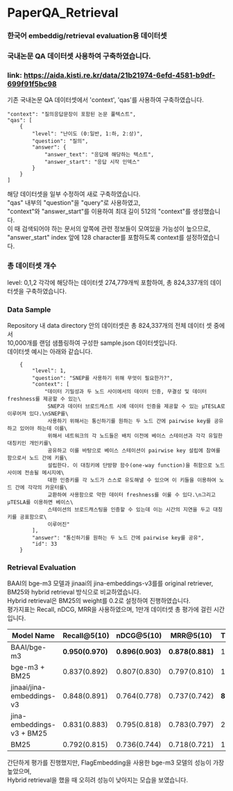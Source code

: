 # PaperQA_Retrieval
### 한국어 embeddig/retrieval evaluation용 데이터셋
### 국내논문 QA 데이터셋 사용하여 구축하였습니다.
### link: https://aida.kisti.re.kr/data/21b21974-6efd-4581-b9df-699f91f5bc98

기존 국내논문 QA 데이터셋에서 'context', 'qas'를 사용하여 구축하였습니다.  
```
"context": "질의응답문장이 포함된 논문 풀텍스트",
"qas": [
    {
        "level": "난이도 (0:일반, 1:하, 2:상)",
        "question": "질의",
        "answer": {
            "answer_text": "응답에 해당하는 텍스트",
            "answer_start": "응답 시작 인덱스"
        }
    }
]
```
해당 데이터셋을 일부 수정하여 새로 구축하였습니다.  
"qas" 내부의 "question"을 "query"로 사용하였고,  
"context"와 "answer_start"를 이용하여 최대 길이 512의 "context"를 생성했습니다.  
이 때 검색되어야 하는 문서의 앞쪽에 관련 정보들이 모여있을 가능성이 높으므로,  
"answer_start" index 앞에 128 character를 포함하도록 context를 설정하였습니다.

### 총 데이터셋 개수
level: 0,1,2 각각에 해당하는 데이터셋 274,779개씩 포함하여, 총 824,337개의 데이터셋을 구축하였습니다.

### Data Sample
Repository 내 data directory 안의 데이터셋은 총 824,337개의 전체 데이터 셋 중에서  
10,000개를 랜덤 샘플링하여 구성한 sample.json 데이터셋입니다.  
데이터셋 예시는 아래와 같습니다.
```
    {
        "level": 1,
        "question": "SNEP를 사용하기 위해 무엇이 필요한가?",
        "context": [
            "데이터 기밀성과 두 노드 사이에서의 데이터 인증, 무결성 및 데이터 freshness를 제공할 수 있는\
             SNEP과 데이터 브로드캐스트 시에 데이터 인증을 제공할 수 있는 μTESLA로 이루어져 있다.\nSNEP를\
             사용하기 위해서는 통신하기를 원하는 두 노드 간에 pairwise key를 공유하고 있어야 하는데 이를\
             위해서 네트워크의 각 노드들은 배치 이전에 베이스 스테이션과 각각 유일한 대칭키인 개인키를\
             공유하고 이를 바탕으로 베이스 스테이션이 pairwise key 설립에 참여를 함으로서 노드 간에 키를\
             설립한다. 이 대칭키에 단방향 함수(one-way function)을 취함으로 노드 사이에 전송될 메시지에\
             대한 인증키를 각 노드가 스스로 유도해낼 수 있으며 이 키들을 이용하여 노드 간에 각각의 카운터를\
             교환하여 사용함으로 약한 데이터 freshness를 이룰 수 있다.\n그리고 μTESLA를 이용하면 베이스\
             스테이션의 브로드캐스팅을 인증할 수 있는데 이는 시간의 지연을 두고 대칭키를 공표함으로\
             이루어진"
        ],
        "answer": "통신하기를 원하는 두 노드 간에 pairwise key를 공유",
        "id": 33
    }
```

### Retrieval Evaluation
BAAI의 bge-m3 모델과 jinaai의 jina-embeddings-v3를를 original retriever,  
BM25와 hybrid retrieval 방식으로 비교하였습니다.  
Hybrid retrieval은 BM25의 weight를 0.2로 설정하여 진행하였습니다.  
평가지표는 Recall, nDCG, MRR을 사용하였으며, 1만개 데이터셋 총 평가에 걸린 시간입니다.

|Model Name|Recall@5(10)|nDCG@5(10)|MRR@5(10)|Time(Sec.)|
|---|---|---|---|---|
|BAAI/bge-m3|**0.950(0.970)**|**0.896(0.903)**|**0.878(0.881)**|12|
|bge-m3 + BM25|0.837(0.892)|0.807(0.830)|0.797(0.810)|199|
|jinaai/jina-embeddings-v3|0.848(0.891)|0.764(0.778)|0.737(0.742)|**8**|
|jina-embeddings-v3 + BM25|0.831(0.883)|0.795(0.818)|0.783(0.797)|212|
|BM25|0.792(0.815)|0.736(0.744)|0.718(0.721)|196|

간단하게 평가를 진행했지만, FlagEmbedding을 사용한 bge-m3 모델의 성능이 가장 높았으며,  
Hybrid retrieval을 했을 때 오히려 성능이 낮아지는 모습을 보였습니다.